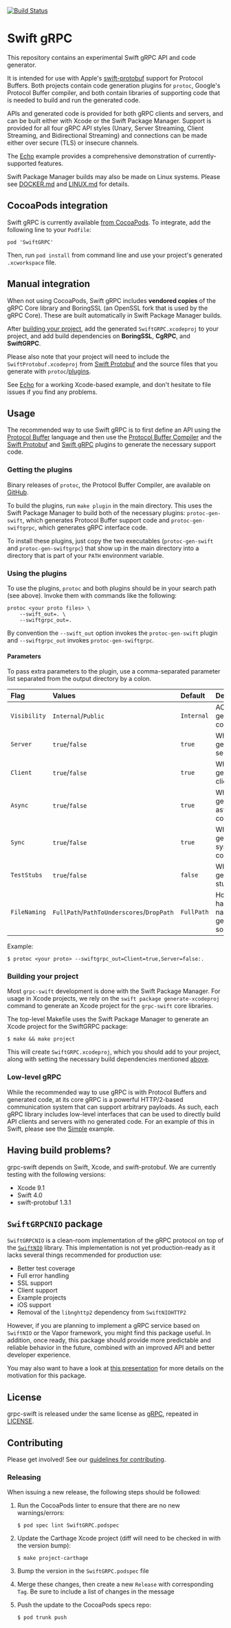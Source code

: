[![Build Status](https://travis-ci.org/grpc/grpc-swift.svg?branch=master)](https://travis-ci.org/grpc/grpc-swift)

# Swift gRPC

This repository contains an experimental Swift gRPC API
and code generator.

It is intended for use with Apple's
[swift-protobuf](https://github.com/apple/swift-protobuf)
support for Protocol Buffers. Both projects contain
code generation plugins for `protoc`, Google's
Protocol Buffer compiler, and both contain libraries
of supporting code that is needed to build and run
the generated code.

APIs and generated code is provided for both gRPC clients
and servers, and can be built either with Xcode or the Swift
Package Manager. Support is provided for all four gRPC
API styles (Unary, Server Streaming, Client Streaming,
and Bidirectional Streaming) and connections can be made
either over secure (TLS) or insecure channels.

The [Echo](Examples/EchoXcode/Echo) example provides a comprehensive
demonstration of currently-supported features.

Swift Package Manager builds may also be made on Linux
systems. Please see [DOCKER.md](DOCKER.md) and
[LINUX.md](LINUX.md) for details.

## CocoaPods integration

Swift gRPC is currently available [from CocoaPods](https://cocoapods.org/pods/SwiftGRPC).
To integrate, add the following line to your `Podfile`:

    pod 'SwiftGRPC'

Then, run `pod install` from command line and use your project's generated
`.xcworkspace` file.

## Manual integration

When not using CocoaPods, Swift gRPC includes **vendored copies** of the
gRPC Core library and BoringSSL (an OpenSSL fork that is used by
the gRPC Core). These are built automatically in Swift Package
Manager builds.

After [building your project](#building-your-project), add the generated
`SwiftGRPC.xcodeproj` to your project, and add build dependencies
on **BoringSSL**, **CgRPC**, and **SwiftGRPC**.

Please also note that your project will need to include the
`SwiftProtobuf.xcodeproj` from
[Swift Protobuf](https://github.com/apple/swift-protobuf) and
the source files that you generate with `protoc`/[plugins](#getting-the-plugins).

See [Echo](Examples/EchoXcode) for a working Xcode-based
example, and don't hesitate to file issues if you find any problems.

## Usage

The recommended way to use Swift gRPC is to first define an API using the
[Protocol Buffer](https://developers.google.com/protocol-buffers/)
language and then use the
[Protocol Buffer Compiler](https://github.com/google/protobuf)
and the [Swift Protobuf](https://github.com/apple/swift-protobuf)
and [Swift gRPC](https://github.com/grpc/grpc-swift) plugins to
generate the necessary support code.

### Getting the plugins

Binary releases of `protoc`, the Protocol Buffer Compiler, are
available on [GitHub](https://github.com/google/protobuf/releases).

To build the plugins, run `make plugin` in the main directory.
This uses the Swift Package Manager to build both of the necessary
plugins: `protoc-gen-swift`, which generates Protocol Buffer support code
and `protoc-gen-swiftgrpc`, which generates gRPC interface code.

To install these plugins, just copy the two executables (`protoc-gen-swift` and `protoc-gen-swiftgrpc`) that show up in the main directory into a directory that is part of your `PATH` environment variable.

### Using the plugins

To use the plugins, `protoc` and both plugins should be in your
search path (see above). Invoke them with commands like the following:

    protoc <your proto files> \
        --swift_out=. \
        --swiftgrpc_out=.

By convention the `--swift_out` option invokes the `protoc-gen-swift`
plugin and `--swiftgrpc_out` invokes `protoc-gen-swiftgrpc`.

#### Parameters
To pass extra parameters to the plugin, use a comma-separated parameter list
separated from the output directory by a colon.

| Flag | Values | Default | Description |
|:-|:-|:-|:-|
| `Visibility` | `Internal`/`Public` | `Internal` | ACL of generated code |
| `Server` |  `true`/`false` | `true` | Whether to generate server code |
| `Client` |  `true`/`false` | `true` | Whether to generate client code |
| `Async` |  `true`/`false` | `true` | Whether to generate asynchronous code |
| `Sync` |  `true`/`false` | `true` | Whether to generate synchronous code |
| `TestStubs` |  `true`/`false` | `false` | Whether to generate test stub code |
| `FileNaming` | `FullPath`/`PathToUnderscores`/`DropPath` | `FullPath` | How to handle the naming of generated sources |

Example:

    $ protoc <your proto> --swiftgrpc_out=Client=true,Server=false:.

### Building your project

Most `grpc-swift` development is done with the Swift Package Manager.
For usage in Xcode projects, we rely on the `swift package generate-xcodeproj`
command to generate an Xcode project for the `grpc-swift` core libraries.

The top-level Makefile uses the Swift Package Manager to
generate an Xcode project for the SwiftGRPC package:

    $ make && make project

This will create `SwiftGRPC.xcodeproj`, which you should
add to your project, along with setting the necessary build dependencies
mentioned [above](#manual-integration).

### Low-level gRPC

While the recommended way to use gRPC is with Protocol Buffers
and generated code, at its core gRPC is a powerful HTTP/2-based
communication system that can support arbitrary payloads. As such,
each gRPC library includes low-level interfaces that can be used
to directly build API clients and servers with no generated code.
For an example of this in Swift, please see the
[Simple](Examples/SimpleXcode) example.

## Having build problems?

grpc-swift depends on Swift, Xcode, and swift-protobuf. We are currently
testing with the following versions:

- Xcode 9.1
- Swift 4.0
- swift-protobuf 1.3.1

## `SwiftGRPCNIO` package

`SwiftGRPCNIO` is a clean-room implementation of the gRPC protocol on top of the [`SwiftNIO`](http://github.com/apple/swift-nio) library. This implementation is not yet production-ready as it lacks several things recommended for production use:

- Better test coverage
- Full error handling
- SSL support
- Client support
- Example projects
- iOS support
- Removal of the `libnghttp2` dependency from `SwiftNIOHTTP2`

However, if you are planning to implement a gRPC service based on `SwiftNIO` or the Vapor framework, you might find this package useful. In addition, once ready, this package should provide more predictable and reliable behavior in the future, combined with an improved API and better developer experience.

You may also want to have a look at [this presentation](https://docs.google.com/presentation/d/1Mnsaq4mkeagZSP4mK1k0vewZrJKynm_MCteRDyM3OX8/edit) for more details on the motivation for this package.

## License

grpc-swift is released under the same license as
[gRPC](https://github.com/grpc/grpc), repeated in
[LICENSE](LICENSE).

## Contributing

Please get involved! See our [guidelines for contributing](CONTRIBUTING.md).

### Releasing

When issuing a new release, the following steps should be followed:

1. Run the CocoaPods linter to ensure that there are no new warnings/errors:

    `$ pod spec lint SwiftGRPC.podspec`
    
1. Update the Carthage Xcode project (diff will need to be checked in with the version bump):

    `$ make project-carthage`
    
1. Bump the version in the `SwiftGRPC.podspec` file

1. Merge these changes, then create a new `Release` with corresponding `Tag`. Be sure to include a list of changes in the message

1. Push the update to the CocoaPods specs repo:

    `$ pod trunk push`
